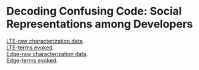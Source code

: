 # Decoding Confusing Code: Social Representations among Developers

<a href="https://github.com/josealdo/code-confusing/blob/master/raw_charac_LTE.png">LTE-raw characterization data</a>.\
<a href="https://github.com/josealdo/code-confusing/blob/master/terms_evoked_LTE.png">LTE-terms evoked</a>.\
<a href="https://github.com/josealdo/code-confusing/blob/master/raw_charac_Edge.png">Edge-raw characterization data</a>.\
<a href="https://github.com/josealdo/code-confusing/blob/master/terms_evoked_Edge.png">Edge-terms evoked</a>.
